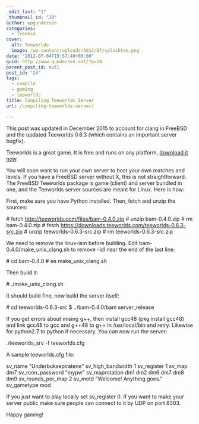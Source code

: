 ```yaml
---
_edit_last: "1"
_thumbnail_id: "28"
author: wpgundersen
categories:
  - freebsd
cover:
  alt: Teeworlds
  image: /wp-content/uploads/2012/07/splashtee.png
date: "2012-07-04T19:57:40+00:00"
guid: http://www.gundersen.net/?p=24
parent_post_id: null
post_id: "24"
tags:
  - compile
  - gaming
  - teeworlds
title: Compiling Teeworlds Server
url: /compiling-teeworlds-server/

---
```

This post was updated in December 2015 to account for clang in FreeBSD and the updated Teeworlds 0.6.3 (which contains an important server bugfix).

Teeworlds is a great game. It is free and runs on any platform, [download it now](http://teeworlds.com).

You will soon want to run your own server to host your own matches and levels. If you have a FreeBSD server without X, this is not straightforward. The FreeBSD Teeworlds package is game (client) and server bundled in one, and the Teeworlds server sources are meant for Linux. Here is how:

First, make sure you have Python installed. Then, fetch and unzip the sources:

\# fetch http://teeworlds.com/files/bam-0.4.0.zip
\# unzip bam-0.4.0.zip
\# rm bam-0.4.0.zip
\# fetch https://downloads.teeworlds.com/teeworlds-0.6.3-src.zip
\# unzip teeworlds-0.6.3-src.zip
\# rm teeworlds-0.6.3-src.zip

We need to remove the linux-ism before building. Edit bam-0.4.0/make\_unix\_clang.sh to remove -ldl near the end of the last line.

\# cd bam-0.4.0
\# ee make\_unix\_clang.sh

Then build it:

\# ./make\_unix\_clang.sh

It should build fine, now build the server itself:

\# cd teeworlds-0.6.3-src
$ ../bam-0.4.0/bam server\_release

If you get errors about mising g++, then install gcc48 (pkg install gcc48) and link gcc48 to gcc and g++48 to g++ in /usr/local/bin and retry. Likewise for python2.7 to python if necessary. You can now run the server:

./teeworlds\_srv -f teeworlds.cfg

A sample teeworlds.cfg file:

sv\_name "Underbuksepiratene"
sv\_high\_bandwidth 1
sv\_register 1
sv\_map dm7
sv\_rcon\_password "mypw"
sv\_maprotation dm1 dm2 dm6 dm7 dm8 dm9
sv\_rounds\_per\_map 2
sv\_motd "Welcome! Anything goes."
sv\_gametype mod

If you just want to play locally set sv\_register 0. If you want to make your server public make sure people can connect to it by UDP on port 8303.

Happy gaming!
